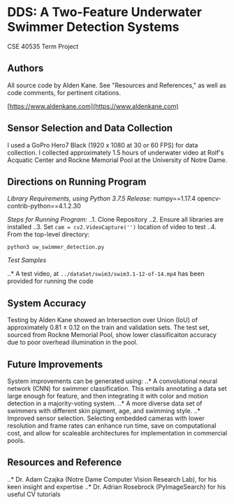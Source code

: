 # DDS: A Two-Feature Underwater Swimmer Detection Systems

CSE 40535 Term Project

## Authors

All source code by Alden Kane. See "Resources and References," as well as code comments, for pertinent citations.

[https://www.aldenkane.com](https://www.aldenkane.com)

## Sensor Selection and Data Collection

I used a GoPro Hero7 Black (1920 x 1080 at 30 or 60 FPS) for data collection. I collected approximately 1.5 hours of underwater video at Rolf's Acquatic Center and Rockne Memorial Pool at the University of Notre Dame.

## Directions on Running Program

_Library Requirements, using Python 3.7.5 Release:_
numpy==1.17.4
opencv-contrib-python==4.1.2.30

_Steps for Running Program:_
..1. Clone Repository
..2. Ensure all libraries are installed
..3. Set `cam = cv2.VideoCapture('')` location of video to test
..4. From the top-level directory:
```
python3 uw_swimmer_detection.py
```

_Test Samples_

..* A test video, at `../dataSet/swim3/swim3.1-12-of-14.mp4` has been provided for running the code

## System Accuracy

Testing by Alden Kane showed an Intersection over Union (IoU) of approximately 0.81 ± 0.12 on the train and validation sets. The test set, sourced from Rockne Memorial Pool, show lower classificaiton accuracy due to poor overhead illumination in the pool.

## Future Improvements

System improvements can be generated using:
..* A convolutional neural network (CNN) for swimmer classification. This entails annotating a data set large enough for feature, and then integrating it with color and motion detection in a majority-voting system.
..* A more diverse data set of swimmers with different skin pigment, age, and swimming style.
..* Improved sensor selection. Selecting embedded cameras with lower resolution and frame rates can enhance run time, save on computational cost, and allow for scaleable architectures for implementation in commercial pools.

## Resources and Reference

..* Dr. Adam Czajka (Notre Dame Computer Vision Research Lab), for his keen insight and expertise
..* Dr. Adrian Rosebrock (PyImageSearch) for his useful CV tutorials

